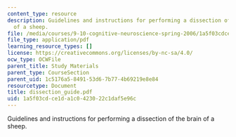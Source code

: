 ```yaml
---
content_type: resource
description: Guidelines and instructions for performing a dissection of the brain
  of a sheep.
file: /media/courses/9-10-cognitive-neuroscience-spring-2006/1a5f03cdce1da1c0423022c1daf5e96c_dissection_guide.pdf
file_type: application/pdf
learning_resource_types: []
license: https://creativecommons.org/licenses/by-nc-sa/4.0/
ocw_type: OCWFile
parent_title: Study Materials
parent_type: CourseSection
parent_uid: 1c5176a5-8491-53d6-7b77-4b69219e8e84
resourcetype: Document
title: dissection_guide.pdf
uid: 1a5f03cd-ce1d-a1c0-4230-22c1daf5e96c
---
```

Guidelines and instructions for performing a dissection of the brain of a sheep.